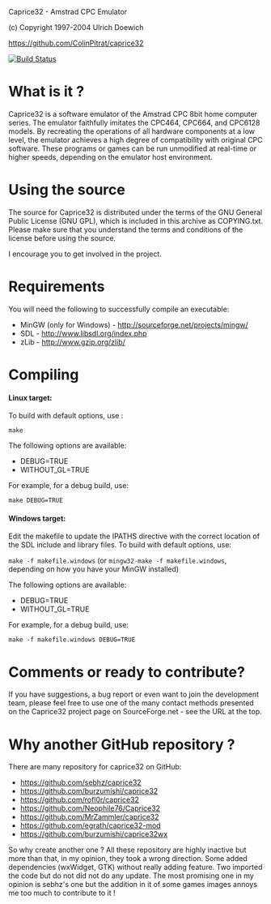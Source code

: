 Caprice32 - Amstrad CPC Emulator 

(c) Copyright 1997-2004 Ulrich Doewich

https://github.com/ColinPitrat/caprice32

[![Build Status](https://travis-ci.org/ColinPitrat/caprice32.svg?branch=master)](https://travis-ci.org/ColinPitrat/caprice32)

# What is it ?

Caprice32 is a software emulator of the Amstrad CPC 8bit home computer series. The emulator faithfully imitates the CPC464, CPC664, and CPC6128 models. By recreating the operations of all hardware components at a low level, the emulator achieves a high degree of compatibility with original CPC software. These programs or games can be run unmodified at real-time or higher speeds, depending on the emulator host environment.

# Using the source

The source for Caprice32 is distributed under the terms of the GNU General Public License (GNU GPL), which is included in this archive as COPYING.txt. Please make sure that you understand the terms and conditions of the license before using the source.

I encourage you to get involved in the project.

# Requirements

You will need the following to successfully compile an executable:

  * MinGW (only for Windows) - http://sourceforge.net/projects/mingw/
  * SDL - http://www.libsdl.org/index.php
  * zLib - http://www.gzip.org/zlib/

# Compiling

#### Linux target:

To build with default options, use :

`make` 

The following options are available:

 * DEBUG=TRUE
 * WITHOUT_GL=TRUE

For example, for a debug build, use:

`make DEBUG=TRUE` 

#### Windows target:

Edit the makefile to update the IPATHS directive with the correct location of the SDL include and library files.
To build with default options, use:

`make -f makefile.windows` (or `mingw32-make -f makefile.windows`, depending on how you have your MinGW installed) 

The following options are available:

 * DEBUG=TRUE
 * WITHOUT_GL=TRUE

For example, for a debug build, use:

`make -f makefile.windows DEBUG=TRUE` 

# Comments or ready to contribute?

If you have suggestions, a bug report or even want to join the development team, please feel free to use one of the many contact methods presented on the Caprice32 project page on SourceForge.net - see the URL at the top.

# Why another GitHub repository ?

There are many repository for caprice32 on GitHub:

  * https://github.com/sebhz/caprice32
  * https://github.com/burzumishi/caprice32
  * https://github.com/rofl0r/caprice32
  * https://github.com/Neophile76/Caprice32
  * https://github.com/MrZammler/caprice32
  * https://github.com/egrath/caprice32-mod
  * https://github.com/burzumishi/caprice32wx

So why create another one ? All these repository are highly inactive but more than that, in my opinion, they took a wrong direction. Some added dependencies (wxWidget, GTK) without really adding feature. Two imported the code but do not did not do any update. The most promising one in my opinion is sebhz's one but the addition in it of some games images annoys me too much to contribute to it !
